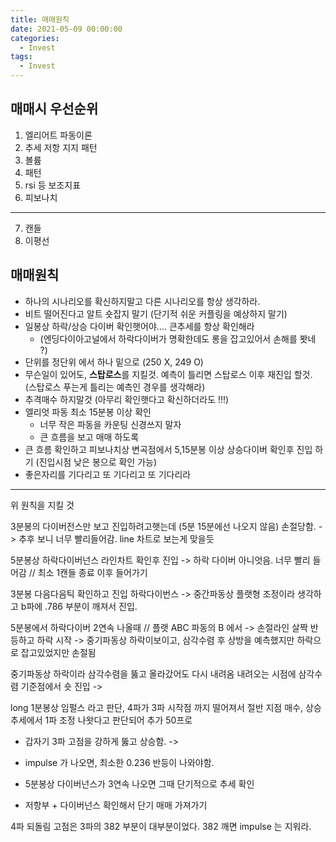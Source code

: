```yaml
---
title: 매매원칙
date: 2021-05-09 00:00:00
categories:
  - Invest
tags:
  - Invest
---
```


## 매매시 우선순위
1. 엘리어트 파동이론
2. 추세 저항 지지 패턴
3. 볼륨
4. 패턴
5. rsi 등 보조지표
6. 피보나치
---------------
7. 캔들
8. 이평선

## 매매원칙
- 하나의 시나리오를 확신하지말고 다른 시나리오를 항상 생각하라.
- 비트 떨어진다고 알트 숏잡지 말기 (단기적 쉬운 커플링을 예상하지 말기)
- 일봉상 하락/상승 다이버 확인햇어야.... 큰추세를 항상 확인해라
  - (엔딩다이아고널에서 하락다이버가 명확한데도 롱을 잡고있어서 손해를 봣네 ?)
- 단위를 정단위 에서 하나 밑으로 (250 X, 249 O)
- 무슨일이 있어도, **스탑로스**를 지킬것. 예측이 틀리면 스탑로스 이후 재진입 할것. (스탑로스 푸는게 틀리는 예측인 경우를 생각해라)
- 추격매수 하지말것 (아무리 확인햇다고 확신하더라도 !!!)
- 엘리엇 파동 최소 15분봉 이상 확인
  - 너무 작은 파동을 카운팅 신경쓰지 말자
  - 큰 흐름을 보고 매매 하도록
- 큰 흐름 확인하고 피보나치상 변곡점에서 5,15분봉 이상 상승다이버 확인후 진입 하기 (진입시점 낮은 봉으로 확인 가능)
- 좋은자리를 기다리고 또 기다리고 또 기다리라
---
위 원칙을 지킬 것



3분봉의 다이버전스만 보고 진입하려고햇는데
(5분 15분에선 나오지 않음) 손절당함.
	-> 추후 보니 너무 빨리들어감. line 차트로 보는게 맞을듯
	
5분봉상 하락다이버넌스 라인차트 확인후 진입
-> 하락 다이버 아니엇음. 너무 빨리 들어감 // 최소 1캔들 종료 이후 들어가기

3분봉 다음다음틱 확인하고 진입 하락다이번스
-> 중간파동상 플랫형 조정이라 생각하고 b파에 .786 부분이 깨져서 진입.

5분봉에서 하락다이버 2연속 나올때 // 플랫 ABC 파동의 B 에서 
-> 손절라인 살짝 반등하고 하락 시작
-> 중기파동상 하락이보이고, 삼각수렴 후 상방을 예측했지만 하락으로 잡고있었지만 손절됨

중기파동상 하락이라 삼각수렴을 뚫고 올라갔어도 다시 내려옴 
내려오는 시점에 삼각수렴 기준점에서 숏 진입
-> 

long 1분봉상 임펄스 라고 판단, 4파가 3파 시작점 까지 떨어져서 절반 지점 매수,
상승추세에서 1파 조정 나왓다고 판단되어 추가 50프로
- 갑자기 3파 고점을 강하게 뚫고 상승함.
-> 


- impulse 가 나오면, 최소한 0.236 반등이 나와야함.
- 5분봉상 다이버넌스가 3연속 나오면 그때 단기적으로 추세 확인
- 저항부 + 다이버넌스 확인해서 단기 매매 가져가기






4파 되돌림 고점은 3파의 382 부분이 대부분이었다.
382 깨면 impulse 는 지워라.